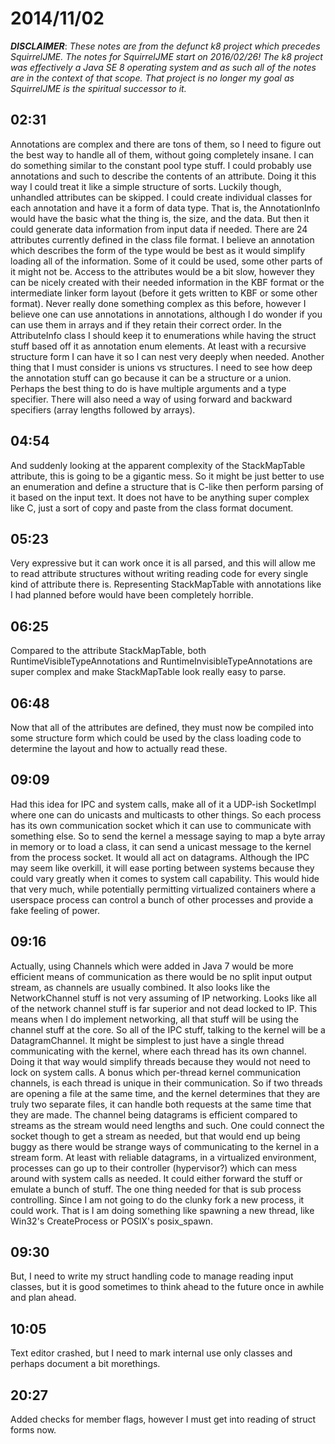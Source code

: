 # 2014/11/02

***DISCLAIMER***: _These notes are from the defunct k8 project which_
_precedes SquirrelJME. The notes for SquirrelJME start on 2016/02/26!_
_The k8 project was effectively a Java SE 8 operating system and as such_
_all of the notes are in the context of that scope. That project is no_
_longer my goal as SquirrelJME is the spiritual successor to it._

## 02:31

Annotations are complex and there are tons of them, so I need to figure out
the best way to handle all of them, without going completely insane. I can do
something similar to the constant pool type stuff. I could probably use
annotations and such to describe the contents of an attribute. Doing it this
way I could treat it like a simple structure of sorts. Luckily though,
unhandled attributes can be skipped. I could create individual classes for
each annotation and have it a form of data type. That is, the AnnotationInfo
would have the basic what the thing is, the size, and the data. But then it
could generate data information from input data if needed. There are 24
attributes currently defined in the class file format. I believe an annotation
which describes the form of the type would be best as it would simplify
loading all of the information. Some of it could be used, some other parts of
it might not be. Access to the attributes would be a bit slow, however they
can be nicely created with their needed information in the KBF format or the
intermediate linker form layout (before it gets written to KBF or some other
format). Never really done something complex as this before, however I believe
one can use annotations in annotations, although I do wonder if you can use
them in arrays and if they retain their correct order. In the AttributeInfo
class I should keep it to enumerations while having the struct stuff based off
it as annotation enum elements. At least with a recursive structure form I can
have it so I can nest very deeply when needed. Another thing that I must
consider is unions vs structures. I need to see how deep the annotation stuff
can go because it can be a structure or a union. Perhaps the best thing to do
is have multiple arguments and a type specifier. There will also need a way of
using forward and backward specifiers (array lengths followed by arrays).

## 04:54

And suddenly looking at the apparent complexity of the StackMapTable
attribute, this is going to be a gigantic mess. So it might be just better to
use an enumeration and define a structure that is C-like then perform parsing
of it based on the input text. It does not have to be anything super complex
like C, just a sort of copy and paste from the class format document.

## 05:23

Very expressive but it can work once it is all parsed, and this will allow me
to read attribute structures without writing reading code for every single
kind of attribute there is. Representing StackMapTable with annotations like I
had planned before would have been completely horrible.

## 06:25

Compared to the attribute StackMapTable, both RuntimeVisibleTypeAnnotations
and RuntimeInvisibleTypeAnnotations are super complex and make StackMapTable
look really easy to parse.

## 06:48

Now that all of the attributes are defined, they must now be compiled into
some structure form which could be used by the class loading code to determine
the layout and how to actually read these.

## 09:09

Had this idea for IPC and system calls, make all of it a UDP-ish SocketImpl
where one can do unicasts and multicasts to other things. So each process has
its own communication socket which it can use to communicate with something
else. So to send the kernel a message saying to map a byte array in memory or
to load a class, it can send a unicast message to the kernel from the process
socket. It would all act on datagrams. Although the IPC may seem like
overkill, it will ease porting between systems because they could vary greatly
when it comes to system call capability. This would hide that very much, while
potentially permitting virtualized containers where a userspace process can
control a bunch of other processes and provide a fake feeling of power.

## 09:16

Actually, using Channels which were added in Java 7 would be more efficient
means of communication as there would be no split input output stream, as
channels are usually combined. It also looks like the NetworkChannel stuff is
not very assuming of IP networking. Looks like all of the network channel
stuff is far superior and not dead locked to IP. This means when I do
implement networking, all that stuff will be using the channel stuff at the
core. So all of the IPC stuff, talking to the kernel will be a
DatagramChannel. It might be simplest to just have a single thread
communicating with the kernel, where each thread has its own channel. Doing it
that way would simplify threads because they would not need to lock on system
calls. A bonus which per-thread kernel communication channels, is each thread
is unique in their communication. So if two threads are opening a file at the
same time, and the kernel determines that they are truly two separate files,
it can handle both requests at the same time that they are made. The channel
being datagrams is efficient compared to streams as the stream would need
lengths and such. One could connect the socket though to get a stream as
needed, but that would end up being buggy as there would be strange ways of
communicating to the kernel in a stream form. At least with reliable
datagrams, in a virtualized environment, processes can go up to their
controller (hypervisor?) which can mess around with system calls as needed. It
could either forward the stuff or emulate a bunch of stuff. The one thing
needed for that is sub process controlling. Since I am not going to do the
clunky fork a new process, it could work. That is I am doing something like
spawning a new thread, like Win32's CreateProcess or POSIX's posix_spawn.

## 09:30

But, I need to write my struct handling code to manage reading input classes,
but it is good sometimes to think ahead to the future once in awhile and plan
ahead.

## 10:05

Text editor crashed, but I need to mark internal use only classes and perhaps
document a bit morethings.

## 20:27

Added checks for member flags, however I must get into reading of struct forms
now.

